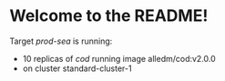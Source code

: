 
# Welcome to the README!

Target *prod-sea* is running:

* 10 replicas of *cod* running image alledm/cod:v2.0.0 
* on cluster standard-cluster-1